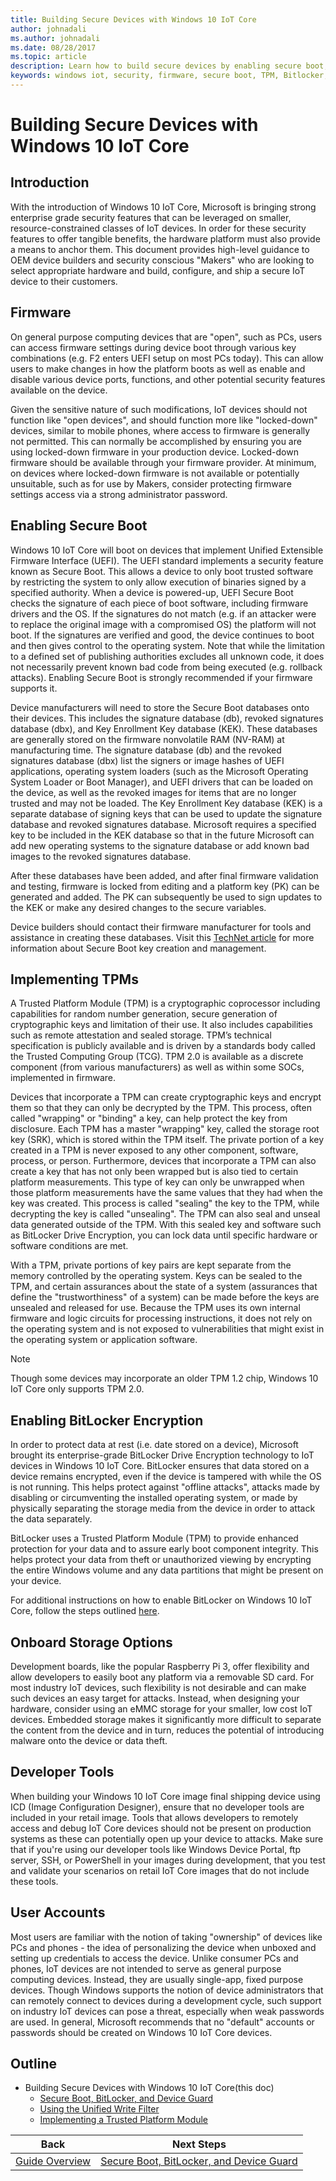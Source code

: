 ```yaml
---
title: Building Secure Devices with Windows 10 IoT Core
author: johnadali
ms.author: johnadali
ms.date: 08/28/2017
ms.topic: article
description: Learn how to build secure devices by enabling secure boot, implementing TPMs, and more.
keywords: windows iot, security, firmware, secure boot, TPM, Bitlocker, encryption
---
```


# Building Secure Devices with Windows 10 IoT Core

## Introduction  
With the introduction of Windows 10 IoT Core, Microsoft is bringing strong enterprise grade security features that can be leveraged on smaller, resource-constrained classes of IoT devices.  In order for these security features to offer tangible benefits, the hardware platform must also provide a means to anchor them. This document provides high-level guidance to OEM device builders and security conscious "Makers" who are looking to select appropriate hardware and build, configure, and ship a secure IoT device to their customers. 

## Firmware  
On general purpose computing devices that are "open", such as PCs, users can access firmware settings during device boot through various key combinations (e.g. F2 enters UEFI setup on most PCs today). This can allow users to make changes in how the platform boots as well as enable and disable various device ports, functions, and other potential security features available on the device.  

Given the sensitive nature of such modifications, IoT devices should not function like "open devices", and should function more like "locked-down" devices, similar to mobile phones, where access to firmware is generally not permitted.  This can normally be accomplished by ensuring you are using locked-down firmware in your production device. Locked-down firmware should be available through your firmware provider.  At minimum, on devices where locked-down firmware is not available or potentially unsuitable, such as for use by Makers, consider protecting firmware settings access via a strong administrator password.

## Enabling Secure Boot
Windows 10 IoT Core will boot on devices that implement Unified Extensible Firmware Interface (UEFI).  The UEFI standard implements a security feature known as Secure Boot. This allows a device to only boot trusted software by restricting the system to only allow execution of binaries signed by a specified authority.  When a device is powered-up, UEFI Secure Boot checks the signature of each piece of boot software, including firmware drivers and the OS.  If the signatures do not match (e.g. if an attacker were to replace the original image with a compromised OS) the platform will not boot. If the signatures are verified and good, the device continues to boot and then gives control to the operating system.  Note that while the limitation to a defined set of publishing authorities excludes all unknown code, it does not necessarily prevent known bad code from being executed (e.g. rollback attacks).  Enabling Secure Boot is strongly recommended if your firmware supports it. 

Device manufacturers will need to store the Secure Boot databases onto their devices.  This includes the signature database (db), revoked signatures database (dbx), and Key Enrollment Key database (KEK).  These databases are generally stored on the firmware nonvolatile RAM (NV-RAM) at manufacturing time. The signature database (db) and the revoked signatures database (dbx) list the signers or image hashes of UEFI applications, operating system loaders (such as the Microsoft Operating System Loader or Boot Manager), and UEFI drivers that can be loaded on the device, as well as the revoked images for items that are no longer trusted and may not be loaded. The Key Enrollment Key database (KEK) is a separate database of signing keys that can be used to update the signature database and revoked signatures database. Microsoft requires a specified key to be included in the KEK database so that in the future Microsoft can add new operating systems to the signature database or add known bad images to the revoked signatures database.

After these databases have been added, and after final firmware validation and testing, firmware is locked from editing and a platform key (PK) can be generated and added. The PK can subsequently be used to sign updates to the KEK or make any desired changes to the secure variables. 

Device builders should contact their firmware manufacturer for tools and assistance in creating these databases. Visit this [TechNet article](https://technet.microsoft.com/library/dn747883.aspx) for more information about Secure Boot key creation and management.

## Implementing TPMs  
A Trusted Platform Module (TPM) is a cryptographic coprocessor including capabilities for random number generation, secure generation of cryptographic keys and limitation of their use. It also includes capabilities such as remote attestation and sealed storage. TPM’s technical specification is publicly available and is driven by a standards body called the Trusted Computing Group (TCG).  TPM 2.0 is available as a discrete component (from various manufacturers) as well as within some SOCs, implemented in firmware.

Devices that incorporate a TPM can create cryptographic keys and encrypt them so that they can only be decrypted by the TPM. This process, often called "wrapping" or "binding" a key, can help protect the key from disclosure. Each TPM has a master "wrapping" key, called the storage root key (SRK), which is stored within the TPM itself. The private portion of a key created in a TPM is never exposed to any other component, software, process, or person. Furthermore, devices that incorporate a TPM can also create a key that has not only been wrapped but is also tied to certain platform measurements. This type of key can only be unwrapped when those platform measurements have the same values that they had when the key was created. This process is called "sealing" the key to the TPM, while decrypting the key is called "unsealing". The TPM can also seal and unseal data generated outside of the TPM. With this sealed key and software such as BitLocker Drive Encryption, you can lock data until specific hardware or software conditions are met. 

With a TPM, private portions of key pairs are kept separate from the memory controlled by the operating system. Keys can be sealed to the TPM, and certain assurances about the state of a system (assurances that define the "trustworthiness" of a system) can be made before the keys are unsealed and released for use. Because the TPM uses its own internal firmware and logic circuits for processing instructions, it does not rely on the operating system and is not exposed to vulnerabilities that might exist in the operating system or application software.

> [!NOTE] 
> Though some devices may incorporate an older TPM 1.2 chip, Windows 10 IoT Core only supports TPM 2.0.

## Enabling BitLocker Encryption  
In order to protect data at rest (i.e. date stored on a device), Microsoft brought its enterprise-grade BitLocker Drive Encryption technology to IoT devices in Windows 10 IoT Core.  BitLocker ensures that data stored on a device remains encrypted, even if the device is tampered with while the OS is not running.  This helps protect against "offline attacks", attacks made by disabling or circumventing the installed operating system, or made by physically separating the storage media from the device in order to attack the data separately. 

BitLocker uses a Trusted Platform Module (TPM) to provide enhanced protection for your data and to assure early boot component integrity. This helps protect your data from theft or unauthorized viewing by encrypting the entire Windows volume and any data partitions that might be present on your device.

For additional instructions on how to enable BitLocker on Windows 10 IoT Core, follow the steps outlined [here](../../../secure-your-device/SecureBootandBitLocker.md).

## Onboard Storage Options
Development boards, like the popular Raspberry Pi 3, offer flexibility and allow developers to easily boot any platform via a removable SD card.  For most industry IoT devices, such flexibility is not desirable and can make such devices an easy target for attacks. Instead, when designing your hardware, consider using an eMMC storage for your smaller, low cost IoT devices.  Embedded storage makes it significantly more difficult to separate the content from the device and in turn, reduces the potential of introducing malware onto the device or data theft. 

## Developer Tools  
When building your Windows 10 IoT Core image final shipping device using ICD (Image Configuration Designer), ensure that no developer tools are included in your retail image.  Tools that allows developers to remotely access and debug IoT Core devices should not be present on production systems as these can potentially open up your device to attacks.  Make sure that if you're using our developer tools like Windows Device Portal, ftp server, SSH, or PowerShell in your images during development, that you test and validate your scenarios on retail IoT Core images that do not include these tools.

## User Accounts  
Most users are familiar with the notion of taking "ownership" of devices like PCs and phones - the idea of personalizing the device when unboxed and setting up credentials to access the device. Unlike consumer PCs and phones, IoT devices are not intended to serve as general purpose computing devices. Instead, they are usually single-app, fixed purpose devices. Though Windows supports the notion of device administrators that can remotely connect to devices during a development cycle, such support on industry IoT devices can pose a threat, especially when weak passwords are used.  In general, Microsoft recommends that no "default" accounts or passwords should be created on Windows 10 IoT Core devices.


## Outline

* Building Secure Devices with Windows 10 IoT Core(this doc)
    * [Secure Boot, BitLocker, and Device Guard](SecureBootBitLockerDeviceGuard.md)
    * [Using the Unified Write Filter](UnifiedWriteFilter.md)
    * [Implementing a Trusted Platform Module](ImplementingTPM.md)


|Back|Next Steps|
|---|---|
|[Guide Overview](../GuideOverview.md)|[Secure Boot, BitLocker, and Device Guard](SecureBootBitLockerDeviceGuard.md)|
